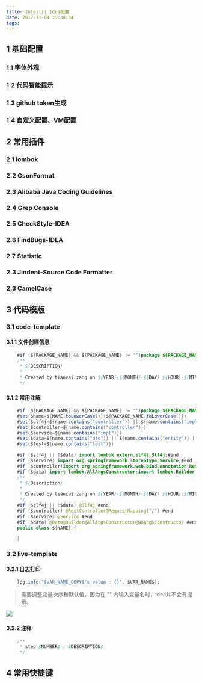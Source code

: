 ```yaml
---
title: Intellij_Idea配置
date: 2017-11-04 15:38:34
tags:
---
```


## 1 基础配置

### 1.1 字体外观
### 1.2 代码智能提示
### 1.3 github token生成
### 1.4 自定义配置、VM配置

## 2 常用插件

### 2.1 lombok
### 2.2 GsonFormat
### 2.3 Alibaba Java Coding Guidelines
### 2.4 Grep Console
### 2.5 CheckStyle-IDEA
### 2.6 FindBugs-IDEA
### 2.7 Statistic
### 2.3 Jindent-Source Code Formatter
### 2.3 CamelCase

## 3 代码模版

### 3.1 code-template

#### 3.1.1 文件创建信息

```java
    #if (${PACKAGE_NAME} && ${PACKAGE_NAME} != "")package ${PACKAGE_NAME};#end
    /**
     * ${DESCRIPTION}
     *
     * Created by tiancai.zang on ${YEAR}-${MONTH}-${DAY} ${HOUR}-${MINUTE}.
     */
```

#### 3.1.2 常用注解

```java
    #if (${PACKAGE_NAME} && ${PACKAGE_NAME} != "")package ${PACKAGE_NAME};#end
    #set($name=${NAME.toLowerCase()}+${PACKAGE_NAME.toLowerCase()})
    #set($slf4j=${name.contains("controller")} || ${name.contains("impl")} || ${name.contains("util")} || ${name.contains("test")})
    #set($controller=${name.contains("controller")})
    #set($service=${name.contains("impl")})
    #set($data=${name.contains("dto")} || ${name.contains("entity")} || ${name.contains("model")})
    #set($test=${name.contains("test")})

    #if ($slf4j || !$data) import lombok.extern.slf4j.Slf4j;#end
    #if ($service) import org.springframework.stereotype.Service;#end
    #if ($controller)import org.springframework.web.bind.annotation.RestController;import org.springframework.web.bind.annotation.RequestMapping;#end
    #if ($data) import lombok.AllArgsConstructor;import lombok.Builder;import lombok.Data;import lombok.NoArgsConstructor;#end
    /**
     * ${Description}
     *
     * Created by tiancai.zang on ${YEAR}-${MONTH}-${DAY} ${HOUR}:${MINUTE}.
     */
    #if ($slf4j || !$data) @Slf4j #end
    #if ($controller) @RestController@RequestMapping("/") #end
    #if ($service) @Service #end
    #if ($data) @Data@Builder@AllArgsConstructor@NoArgsConstructor #end
    public class ${NAME} {

    }

```

### 3.2 live-template

#### 3.2.1 日志打印

```java
	log.info("$VAR_NAME_COPY$'s value : {}", $VAR_NAME$);
```
> 需要调整变量次序和默认值，因为在 "" 内输入变量名时，idea并不会有提示。

![](log-live-template.png)

#### 3.2.2 注释

```java
    /**
     * step $NUMBER$ : $DESCRIPTION$
     */
```

## 4 常用快捷键

